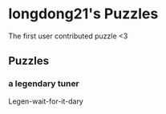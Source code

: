 # longdong21's Puzzles

The first user contributed puzzle <3

## Puzzles

### a legendary tuner
Legen-wait-for-it-dary